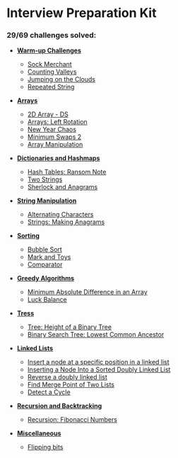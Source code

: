# Interview Preparation Kit

### **29/69** challenges solved:

- **[Warm-up Challenges](warmup)**
    * [Sock Merchant](warmup/sock-merchant)
    * [Counting Valleys](warmup/counting-valleys)
    * [Jumping on the Clouds](warmup/jumping-on-the-clouds)
    * [Repeated String](warmup/repeated-string)

- **[Arrays](arrays)**
    * [2D Array - DS](arrays/2d-array)
    * [Arrays: Left Rotation](arrays/left-rotation)
    * [New Year Chaos](arrays/new-year-chaos)
    * [Minimum Swaps 2](arrays/minimum-swaps-2)
    * [Array Manipulation](arrays/array-manipulation)

- **[Dictionaries and Hashmaps](dictionaries-hashmaps)**
    * [Hash Tables: Ransom Note](dictionaries-hashmaps/ransom-note)
    * [Two Strings](dictionaries-hashmaps/two-strings)
    * [Sherlock and Anagrams](dictionaries-hashmaps/sherlock-and-anagrams)

- **[String Manipulation](string-manipulation)**
    * [Alternating Characters](string-manipulation/alternating-characters)
    * [Strings: Making Anagrams](string-manipulation/making-anagrams)

- **[Sorting](sorting)**
    * [Bubble Sort](sorting/bubble-sort)
    * [Mark and Toys](sorting/mark-and-toys)
    * [Comparator](sorting/comparator)

- **[Greedy Algorithms](greedy-algorithms)**
    * [Minimum Absolute Difference in an Array](greedy-algorithms/minimum-absolute-difference-in-an-array)
    * [Luck Balance](greedy-algorithms/luck-balance)

- **[Tress](trees)**
    * [Tree: Height of a Binary Tree](trees/tree-height-of-a-binary-tree)
    * [Binary Search Tree: Lowest Common Ancestor](trees/binary-search-tree-lowest-common-ancestor)

- **[Linked Lists](linked-lists)**
    * [Insert a node at a specific position in a linked list](linked-lists/insert-a-node-at-a-specific-position-in-a-linked-list)
    * [Inserting a Node Into a Sorted Doubly Linked List](linked-lists/insert-a-node-into-a-sorted-doubly-linked-list)
    * [Reverse a doubly linked list](linked-lists/reverse-a-doubly-linked-list)
    * [Find Merge Point of Two Lists](linked-lists/find-the-merge-point-of-two-joined-linked-lists)
    * [Detect a Cycle](linked-lists/linked-list-cycle)

- **[Recursion and Backtracking](recursion-backtracking)**
    * [Recursion: Fibonacci Numbers](recursion-backtracking/fibonacci-numbers)

- **[Miscellaneous](miscellaneous)**
    * [Flipping bits](miscellaneous/flipping-bits)
